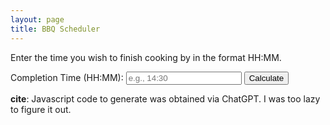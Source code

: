 ```yaml
---
layout: page
title: BBQ Scheduler
---
```


Enter the time you wish to finish cooking by in the format HH:MM.

<form id="timeForm">
    <label for="completionTime">Completion Time (HH:MM):</label>
    <input type="text" id="completionTime" name="completionTime" placeholder="e.g., 14:30" required>
    <button type="button" onclick="calculateIntervals()">Calculate</button>
</form>

<div id="time-intervals"></div>

<script>
function calculateIntervals() {
    let completionTime = document.getElementById("completionTime").value;;
    
    // Regular expression to validate the time format (HH:MM)
    const timeFormat = /^([01]?[0-9]|2[0-3]):[0-5][0-9]$/;
    
    if (timeFormat.test(completionTime)) {
        displayIntervals(completionTime);
    } else {
        alert("Invalid time format. Please enter a valid time in HH:MM format.");
    }
}

function displayIntervals(endTime) {
    const intervals = [
        { label: "Prep Meat", minutes: 190 },
        { label: "Clean BBQ", minutes: 160 },
        { label: "Prep Chimney", minutes: 130 },
        { label: "Start Chimney", minutes: 125 },
        { label: "Start Cooking", minutes: 105 },
        { label: "Rest", minutes: 75 },
        { label: "Reheat Fire for Sear", minutes: 45 },
        { label: "Sear", minutes: 30 },
        { label: "Final Rest", minutes: 15 },
    ];

    const endTimeParts = endTime.split(":");
    let endDate = new Date();
    endDate.setHours(parseInt(endTimeParts[0]));
    endDate.setMinutes(parseInt(endTimeParts[1]));

    let htmlContent = `<p>End time: ${endTime}</p><table><thead>Description</thead><thead>Time</thead>`;
    
    intervals.forEach(interval => {
        let intervalTime = new Date(endDate.getTime() - interval.minutes * 60000);
        let hours = intervalTime.getHours().toString().padStart(2, '0');
        let minutes = intervalTime.getMinutes().toString().padStart(2, '0');
        
        htmlContent += `<tr><td>${interval.label}</td><td>${hours}:${minutes}</td></tr>`;
    });

    htmlContent += "</table>";
    document.getElementById("time-intervals").innerHTML = htmlContent;
}
</script>
  




**cite**: Javascript code to generate was obtained via ChatGPT. I was too lazy to figure it out.

